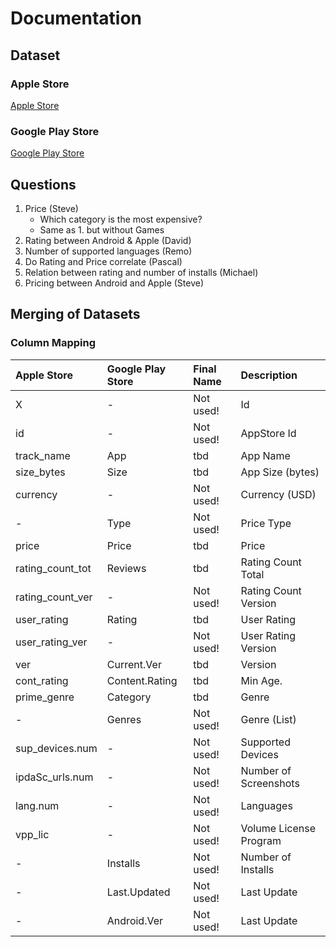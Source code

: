 # Documentation
## Dataset
### Apple Store
[Apple Store](https://www.kaggle.com/ramamet4/app-store-apple-data-set-10k-apps/version/2)

### Google Play Store
[Google Play Store](https://www.kaggle.com/lava18/google-play-store-apps/version/4#googleplaystore_user_reviews.csv)

## Questions

1. Price (Steve)
    * Which category is the most expensive?
    * Same as 1. but without Games
2. Rating between Android & Apple (David)
3. Number of supported languages (Remo)
4. Do Rating and Price correlate (Pascal)
5. Relation between rating and number of installs (Michael)
6. Pricing between Android and Apple (Steve)

## Merging of Datasets

### Column Mapping

| Apple Store      | Google Play Store     | Final Name  |  Description            |
|:-----------------|:----------------------|:------------|:------------------------|
| X                | -                     | Not used!   |  Id                     |
| id               | -                     | Not used!   |  AppStore Id            |
| track_name       | App                   | tbd         |  App Name               |
| size_bytes       | Size                  | tbd         |  App Size (bytes)       |
| currency         | -                     | Not used!   |  Currency (USD)         |
| -                | Type                  | Not used!   |  Price Type             |
| price            | Price                 | tbd         |  Price                  |
| rating_count_tot | Reviews               | tbd         |  Rating Count Total     |
| rating_count_ver | -                     | Not used!   |  Rating Count Version   |
| user_rating      | Rating                | tbd         |  User Rating            |
| user_rating_ver  | -                     | Not used!   |  User Rating Version    |
| ver              | Current.Ver           | tbd         |  Version                |
| cont_rating      | Content.Rating        | tbd         |  Min Age.               |
| prime_genre      | Category              | tbd         |  Genre                  |
| -                | Genres                | Not used!   |  Genre (List)           |
| sup_devices.num  | -                     | Not used!   |  Supported Devices      |
| ipdaSc_urls.num  | -                     | Not used!   |  Number of Screenshots  |
| lang.num         | -                     | Not used!   |  Languages              |
| vpp_lic          | -                     | Not used!   |  Volume License Program |
| -                | Installs              | Not used!   |  Number of Installs     |
| -                | Last.Updated          | Not used!   |  Last Update            |
| -                | Android.Ver           | Not used!   |  Last Update            |
